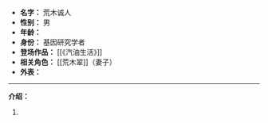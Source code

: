 
- **名字：** 荒木诚人
- **性别：** 男
- **年龄：** 
- **身份：** 基因研究学者
- **登场作品：** [[《汽油生活》]]
- **相关角色：** [[荒木翠]]（妻子）
- **外表：** 

---

**介绍：** 

1. 
